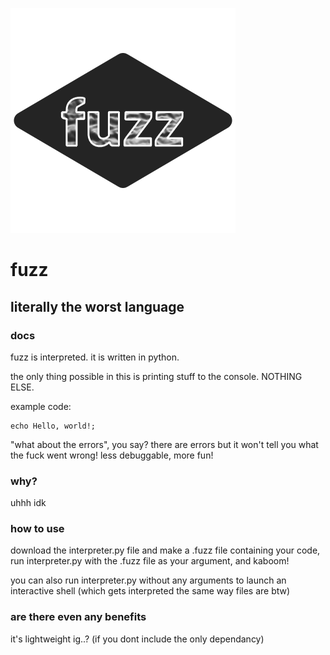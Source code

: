 ![fuzz logo](https://raw.githubusercontent.com/Butterroach/fuzz/main/fuzz.png)

# fuzz

## literally the worst language

### docs

fuzz is interpreted. it is written in python.

the only thing possible in this is printing stuff to the console. NOTHING ELSE.

example code:

```
echo Hello, world!;
```

"what about the errors", you say? there are errors but it won't tell you what the fuck went wrong!
less debuggable, more fun!

### why?

uhhh idk

### how to use

download the interpreter.py file and make a .fuzz file containing your code, run interpreter.py with the .fuzz file as your argument, and kaboom!

you can also run interpreter.py without any arguments to launch an interactive shell (which gets interpreted the same way files are btw)

### are there even any benefits

it's lightweight ig..? (if you dont include the only dependancy)

